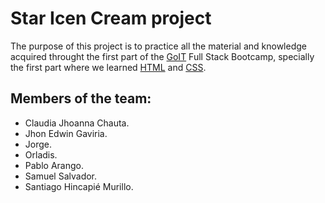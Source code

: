 # Star Icen Cream project 
The purpose of this project is to practice all the material and knowledge acquired throught the first part of the [GoIT](https://goit.global/ph/) Full Stack Bootcamp, specially the first part where we learned [HTML](https://htmlreference.io/) and [CSS](https://cssreference.io/).

## Members of the team: 
- Claudia Jhoanna Chauta. 
- Jhon Edwin Gaviria.
- Jorge. 
- Orladis. 
- Pablo Arango.
- Samuel Salvador.
- Santiago Hincapié Murillo.

